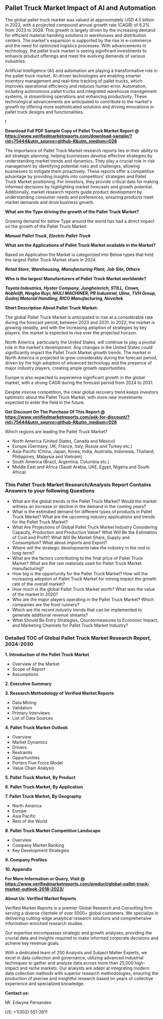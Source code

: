 <h2>Pallet Truck Market Impact of AI and Automation</h2><p>The global pallet truck market was valued at approximately USD 4.5 billion in 2022, with a projected compound annual growth rate (CAGR) of 6.2% from 2023 to 2028. This growth is largely driven by the increasing demand for efficient material handling solutions in warehouses and distribution centers. The market's expansion is supported by the rise in e-commerce and the need for optimized logistics processes. With advancements in technology, the pallet truck market is seeing significant investments to enhance product offerings and meet the evolving demands of various industries.</p><p>Artificial Intelligence (AI) and automation are playing a transformative role in the pallet truck market. AI-driven technologies are enabling smarter inventory management and real-time tracking of pallet trucks, which improves operational efficiency and reduces human error. Automation, including autonomous pallet trucks and integrated warehouse management systems, is streamlining operations and enhancing productivity. These technological advancements are anticipated to contribute to the market's growth by offering more sophisticated solutions and driving innovations in pallet truck designs and functionalities.</p>t</p><p id="" class=""><strong>Download Full PDF Sample Copy of Pallet Truck Market Report @ <a href="https://www.verifiedmarketreports.com/download-sample/?rid=75444&utm_source=github-R&utm_medium=028" target="_blank">https://www.verifiedmarketreports.com/download-sample/?rid=75444&utm_source=github-R&utm_medium=028</a></strong></p><p>The importance of&nbsp;Pallet Truck Market research reports lies in their ability to aid strategic planning, helping businesses develop effective strategies by understanding market trends and dynamics. They play a crucial role in risk management by identifying potential risks and challenges, allowing businesses to mitigate them proactively. These reports offer a competitive advantage by providing insights into competitors' strategies and Pallet Truck Market positioning. For investors, they provide critical data for making informed decisions by highlighting market forecasts and growth potential. Additionally, market research reports guide product development by understanding consumer needs and preferences, ensuring products meet market demands and drive business growth.</p><p><strong>What are the&nbsp;Type driving the growth of the Pallet Truck Market?</strong></p><p id="" class="">Growing demand for below Type around the world has had a direct impact on the growth of the Pallet Truck Market:</p><em><strong>Manual Pallet Truck, Electric Pallet Truck</strong></em></p><strong>What are the&nbsp;Applications&nbsp;of Pallet Truck Market available in the Market?</strong></p><p id="" class="">Based on Application the Market is categorized into Below types that held the largest Pallet Truck Market share In 2024.</p><em><strong>Retail Store, Warehousing, Manufacturing Plant, Job Site, Others</strong></em></p><strong>Who is the largest Manufacturers of Pallet Truck Market worldwide?</strong></p><p><em><strong>Toyota Industries, Hyster Company, Jungheinrich, STILL, Crown, Noblelift, Ningbo Ruyi, NIULI MACHINER, PR Industrial, Uline, TVH Group, Godrej Material Handling, RICO Manufacturing, Noveltek</strong></em></p><p id="" class=""><strong>Short Description About Pallet Truck Market:</strong></p><p>The global Pallet Truck Market is anticipated to rise at a considerable rate during the forecast period, between 2023 and 2031. In 2022, the market is growing steadily, and with the increasing adoption of strategies by key players, the market is expected to rise over the projected horizon.</p><p>North America, particularly the United States, will continue to play a pivotal role in the market's development. Any changes in the United States could significantly impact the Pallet Truck Market growth trends. The market in North America is projected to grow considerably during the forecast period, driven by the high adoption of advanced technology and the presence of major industry players, creating ample growth opportunities.</p><p>Europe is also expected to experience significant growth in the global market, with a strong CAGR during the forecast period from 2024 to 2031.</p><p>Despite intense competition, the clear global recovery trend keeps investors optimistic about the Pallet Truck Market, with more new investments expected to enter the field in the future.</p><p id="" class=""><strong>Get Discount On The Purchase Of This Report @ <a href="https://www.verifiedmarketreports.com/ask-for-discount/?rid=75444&utm_source=github-R&utm_medium=028" target="_blank">https://www.verifiedmarketreports.com/ask-for-discount/?rid=75444&utm_source=github-R&utm_medium=028</a></strong></p>Which regions are leading the Pallet Truck Market?</p><ul><li>North America (United States, Canada and Mexico)</li><li>Europe (Germany, UK, France, Italy, Russia and Turkey etc.)</li><li>Asia-Pacific (China, Japan, Korea, India, Australia, Indonesia, Thailand, Philippines, Malaysia and Vietnam)</li><li>South America (Brazil, Argentina, Columbia etc.)</li><li>Middle East and Africa (Saudi Arabia, UAE, Egypt, Nigeria and South Africa)</li></ul><h3 id="" class="">This Pallet Truck Market Research/Analysis Report Contains Answers to your following Questions</h3><ul><li>What are the global trends in the Pallet Truck Market? Would the market witness an increase or decline in the demand in the coming years?</li><li>What is the estimated demand for different types of products in Pallet Truck Market? What are the upcoming industry applications and trends for the Pallet Truck Market?</li><li>What Are Projections of Global Pallet Truck Market Industry Considering Capacity, Production and Production Value? What Will Be the Estimation of Cost and Profit? What Will Be Market Share, Supply and Consumption? What about imports and Export?</li><li>Where will the strategic developments take the industry in the mid to long-term?</li><li>What are the factors contributing to the final price of Pallet Truck Market? What are the raw materials used for Pallet Truck Market manufacturing?</li><li>How big is the opportunity for the Pallet Truck Market? How will the increasing adoption of Pallet Truck Market for mining impact the growth rate of the overall market?</li><li>How much is the global Pallet Truck Market worth? What was the value of the market In 2020?</li><li>Who are the major players operating in the Pallet Truck Market? Which companies are the front runners?</li><li>Which are the recent industry trends that can be implemented to generate additional revenue streams?</li><li>What Should Be Entry Strategies, Countermeasures to Economic Impact, and Marketing Channels for Pallet Truck Market Industry?</li></ul><h3 id="" class="">Detailed TOC of Global Pallet Truck Market Research Report, 2024-2030</h3><p id="" class=""><strong>1. Introduction of the Pallet Truck Market</strong></p><ul><li>Overview of the Market</li><li>Scope of Report</li><li>Assumptions</li></ul><p id="" class=""><strong>2. Executive Summary</strong></p><p id="" class=""><strong>3. Research Methodology of Verified Market Reports</strong></p><ul><li>Data Mining</li><li>Validation</li><li>Primary Interviews</li><li>List of Data Sources</li></ul><p id="" class=""><strong>4. Pallet Truck Market Outlook</strong></p><ul><li>Overview</li><li>Market Dynamics</li><li>Drivers</li><li>Restraints</li><li>Opportunities</li><li>Porters Five Force Model</li><li>Value Chain Analysis</li></ul><p id="" class=""><strong>5. Pallet Truck Market, By Product</strong></p><p id="" class=""><strong>6. Pallet Truck Market, By Application</strong></p><p id="" class=""><strong>7. Pallet Truck Market, By Geography</strong></p><ul><li>North America</li><li>Europe</li><li>Asia Pacific</li><li>Rest of the World</li></ul><p id="" class=""><strong>8. Pallet Truck Market Competitive Landscape</strong></p><ul><li>Overview</li><li>Company Market Ranking</li><li>Key Development Strategies</li></ul><p id="" class=""><strong>9. Company Profiles</strong></p><p id="" class=""><strong>10. Appendix</strong></p><p id="" class=""><strong>For More Information or Query, Visit @ <a href="https://www.verifiedmarketreports.com/product/global-pallet-truck-market-outlook-2018-2023/" target="_blank">https://www.verifiedmarketreports.com/product/global-pallet-truck-market-outlook-2018-2023/</a></strong></p><p id="" class=""><strong>About Us: Verified Market Reports</strong></p><p id="" class="">Verified Market Reports is a premier Global Research and Consulting firm serving a diverse clientele of over 5000+ global customers. We specialize in delivering cutting-edge analytical research solutions and comprehensive information-enriched research studies.</p><p id="" class="">Our expertise encompasses strategic and growth analyses, providing the crucial data and insights required to make informed corporate decisions and achieve key revenue goals.</p><p id="" class="">With a dedicated team of 250 Analysts and Subject Matter Experts, we excel in data collection and governance, utilizing advanced industrial techniques to gather and analyze data across more than 25,000 high-impact and niche markets. Our analysts are adept at integrating modern data collection methods with superior research methodologies, ensuring the production of precise and insightful research based on years of collective experience and specialized knowledge.</p><p id="" class=""><strong>Contact us:</strong></p><p id="" class="">Mr. Edwyne Fernandes</p><p id="" class="">US: +1(302) 551-2611</p>